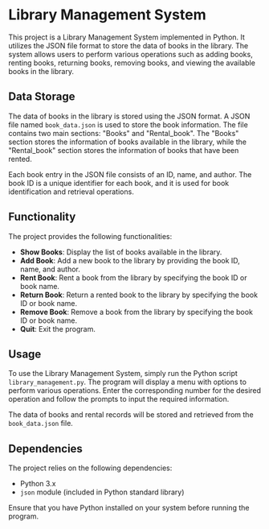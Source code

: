 # Library Management System

This project is a Library Management System implemented in Python. 
It utilizes the JSON file format to store the data of books in the library. 
The system allows users to perform various operations such as adding books, renting books, returning books, removing books, and viewing the available books in the library.

## Data Storage

The data of books in the library is stored using the JSON format. A JSON file named `book_data.json` is used to store the book information. 
The file contains two main sections: "Books" and "Rental_book". The "Books" section stores the information of books available in the library,
while the "Rental_book" section stores the information of books that have been rented.

Each book entry in the JSON file consists of an ID, name, and author. The book ID is a unique identifier for each book,
and it is used for book identification and retrieval operations.

## Functionality

The project provides the following functionalities:

- **Show Books**: Display the list of books available in the library.
- **Add Book**: Add a new book to the library by providing the book ID, name, and author.
- **Rent Book**: Rent a book from the library by specifying the book ID or book name.
- **Return Book**: Return a rented book to the library by specifying the book ID or book name.
- **Remove Book**: Remove a book from the library by specifying the book ID or book name.
- **Quit**: Exit the program.

## Usage

To use the Library Management System, simply run the Python script `library_management.py`. 
The program will display a menu with options to perform various operations. 
Enter the corresponding number for the desired operation and follow the prompts to input the required information.

The data of books and rental records will be stored and retrieved from the `book_data.json` file.

## Dependencies

The project relies on the following dependencies:

- Python 3.x
- `json` module (included in Python standard library)

Ensure that you have Python installed on your system before running the program.

